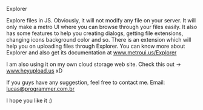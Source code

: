 Explorer

Explore files in JS. Obviously, it will not modify any file on your server. It will only make a metro UI where you can browse through your files easily.
It also has some features to help you creating dialogs, getting file extensions, changing icons background color and so. There is an extension which will help you on uploading files through Explorer.
You can know more about Explorer and also get its documentation at www.metroui.us/Explorer

I am also using it on my own cloud storage web site. Check this out -> www.heyupload.us xD

If you guys have any suggestion, feel free to contact me. Email: lucas@programmer.com.br

I hope you like it :)